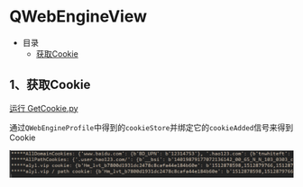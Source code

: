 # QWebEngineView

- 目录
  - [获取Cookie](#1、获取Cookie)

## 1、获取Cookie
[运行 GetCookie.py](GetCookie.py)

通过`QWebEngineProfile`中得到的`cookieStore`并绑定它的`cookieAdded`信号来得到Cookie

![GetCookie](ScreenShot/GetCookie.png)